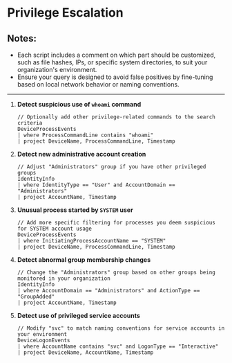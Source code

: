 # Privilege Escalation

## Notes:
- Each script includes a comment on which part should be customized, such as file hashes, IPs, or specific system directories, to suit your organization's environment.
- Ensure your query is designed to avoid false positives by fine-tuning based on local network behavior or naming conventions.

---

1. **Detect suspicious use of `whoami` command**
   ```kql
   // Optionally add other privilege-related commands to the search criteria
   DeviceProcessEvents
   | where ProcessCommandLine contains "whoami"
   | project DeviceName, ProcessCommandLine, Timestamp
   ```

2. **Detect new administrative account creation**
   ```kql
   // Adjust "Administrators" group if you have other privileged groups
   IdentityInfo
   | where IdentityType == "User" and AccountDomain == "Administrators"
   | project AccountName, Timestamp
   ```

3. **Unusual process started by `SYSTEM` user**
   ```kql
   // Add more specific filtering for processes you deem suspicious for SYSTEM account usage
   DeviceProcessEvents
   | where InitiatingProcessAccountName == "SYSTEM"
   | project DeviceName, ProcessCommandLine, Timestamp
   ```

4. **Detect abnormal group membership changes**
   ```kql
   // Change the "Administrators" group based on other groups being monitored in your organization
   IdentityInfo
   | where AccountDomain == "Administrators" and ActionType == "GroupAdded"
   | project AccountName, Timestamp
   ```

5. **Detect use of privileged service accounts**
   ```kql
   // Modify "svc" to match naming conventions for service accounts in your environment
   DeviceLogonEvents
   | where AccountName contains "svc" and LogonType == "Interactive"
   | project DeviceName, AccountName, Timestamp
   ```
